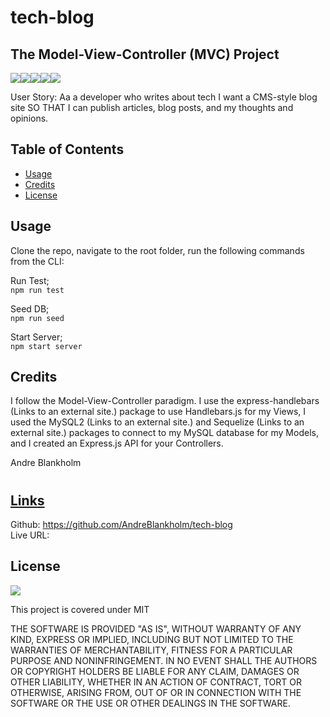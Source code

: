 # tech-blog


## The Model-View-Controller (MVC)  Project
 ![](https://img.shields.io/badge/JavaScript-323330?style=for-the-badge&logo=javascript&logoColor=F7DF1E)![](https://img.shields.io/badge/Node.js-43853D?style=for-the-badge&logo=node.js&logoColor=white)![](https://img.shields.io/badge/Express.js-404D59?style=for-the-badge)![](https://img.shields.io/badge/MySQL-00000F?style=for-the-badge&logo=mysql&logoColor=white)![](https://img.shields.io/badge/-Sequelize-d3d3d3?style=for-the-badge&logo=sequelize&logoColor=52B0E7)


User Story:
Aa a developer who writes about tech
I want a CMS-style blog site
SO THAT I can publish articles, blog posts, and my thoughts and opinions.

## Table of Contents 

* [Usage](#usage)
* [Credits](#credits)
* [License](#license)


## Usage 

Clone the repo, navigate to the root folder, run the following commands from the CLI:     

Run Test;    
`npm run test`     

Seed DB;   
`npm run seed`     

Start Server;     
`npm start server`     

## Credits


I follow the Model-View-Controller paradigm. I use the express-handlebars (Links to an external site.) package to use Handlebars.js for my Views, I used the MySQL2 (Links to an external site.) and Sequelize (Links to an external site.) packages to connect to my MySQL database for my Models, and I created an Express.js API for your Controllers.

Andre Blankholm
#
## <ins>Links</ins>
Github: https://github.com/AndreBlankholm/tech-blog    
Live URL:

## License

![](https://img.shields.io/badge/License-MIT%20-blue?style=flat-square)

This project is covered under MIT

THE SOFTWARE IS PROVIDED "AS IS", WITHOUT WARRANTY OF ANY KIND, EXPRESS OR
IMPLIED, INCLUDING BUT NOT LIMITED TO THE WARRANTIES OF MERCHANTABILITY,
FITNESS FOR A PARTICULAR PURPOSE AND NONINFRINGEMENT. IN NO EVENT SHALL THE
AUTHORS OR COPYRIGHT HOLDERS BE LIABLE FOR ANY CLAIM, DAMAGES OR OTHER
LIABILITY, WHETHER IN AN ACTION OF CONTRACT, TORT OR OTHERWISE, ARISING FROM,
OUT OF OR IN CONNECTION WITH THE SOFTWARE OR THE USE OR OTHER DEALINGS IN THE
SOFTWARE.


    
